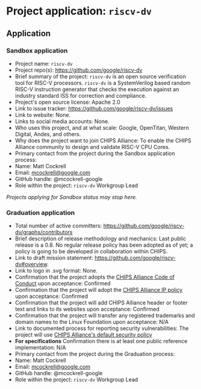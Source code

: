 # Project application: `riscv-dv`

## Application

### Sandbox application

* Project name: `riscv-dv`
* Project repo(s): https://github.com/google/riscv-dv
* Brief summary of the project: `riscv-dv` is an open source verification tool for RISC-V processors. `riscv-dv` is a SystemVerilog based random RISC-V instruction generator that checks the execution against an industry standard ISS for correction and compliance.
* Project's open source license: Apache 2.0
* Link to issue tracker: https://github.com/google/riscv-dv/issues
* Link to website: None.
* Links to social media accounts: None.
* Who uses this project, and at what scale: Google, OpenTitan, Western Digital, Andes, and others.
* Why does the project want to join CHIPS Alliance: To enable the CHIPS Alliance community to design and validate RISC-V CPU Cores.
* Primary contact from the project during the Sandbox application process:
 * Name: Matt Cockrell
 * Email: mcockrell@google.com
 * GitHub handle: @mcockrell-google
 * Role within the project: `riscv-dv` Workgroup Lead

*Projects applying for Sandbox status may stop here.*

### Graduation application

* Total number of active committers: https://github.com/google/riscv-dv/graphs/contributors
* Brief description of release methodology and mechanics: Last public release is a 0.8. No regular release policy has been adopted as of yet; a policy is going to be developed in collaboration within CHIPS.
* Link to draft mission statement: https://github.com/google/riscv-dv#overview.
* Link to logo in .svg format: None.
* Confirmation that the project adopts the [CHIPS Alliance Code of Conduct](https://lfprojects.org/policies/code-of-conduct/) upon acceptance: Confirmed
* Confirmation that the project will adopt the [CHIPS Alliance IP policy](https://technical-charter.chipsalliance.org) upon acceptance: Confirmed
* Confirmation that the project will add CHIPS Alliance header or footer text and links to its websites upon acceptance: Confirmed
* Confirmation that the project will transfer any registered trademarks and domain names to the Linux Foundation upon acceptance: N/A
* Link to documented process for reporting security vulnerabilities: The project will use [CHIPS Alliance's default security policy](https://github.com/chipsalliance/tsc#reporting-security-vulnerabilities)
* **For specifications** Confirmation there is at least one public reference implementation: N/A
* Primary contact from the project during the Graduation process:
 * Name: Matt Cockrell
 * Email: mcockrell@google.com
 * GitHub handle: @mcockrell-google
 * Role within the project: `riscv-dv` Workgroup Lead
